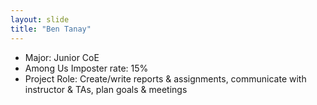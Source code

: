 ```yaml
---
layout: slide
title: "Ben Tanay"
---
```

* Major: Junior CoE
* Among Us Imposter rate: 15% 
* Project Role: Create/write reports & assignments, communicate with instructor & TAs, plan goals & meetings

